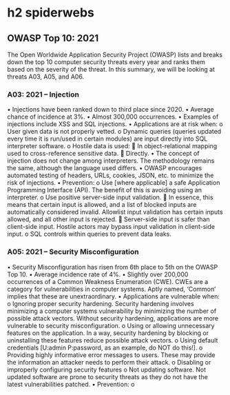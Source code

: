# h2 spiderwebs
## OWASP Top 10: 2021
The Open Worldwide Application Security Project (OWASP) lists and breaks down the top 10 computer security threats every year and ranks them based on the severity of the threat. In this summary, we will be looking at threats A03, A05, and A06.
### A03: 2021 – Injection
•	Injections have been ranked down to third place since 2020.
•	Average chance of incidence at 3%.
•	Almost 300,000 occurrences.
•	Examples of injections include XSS and SQL injections.
•	Applications are at risk when:
o	User given data is not properly vetted.
o	Dynamic queries (queries updated every time it is run/used in certain modules) are input directly into SQL interpreter software.
o	Hostile data is used: 
	In object-relational mapping used to cross-reference sensitive data.
	Directly.
•	The concept of injection does not change among interpreters. The methodology remains the same, although the language used differs.
•	OWASP encourages automated testing of headers, URLs, cookies, JSON, etc. to minimize the risk of injections.
•	Prevention:
o	Use [where applicable] a safe Application Programming Interface (API). The benefit of this is avoiding using an interpreter.
o	Use positive server-side input validation.
	In essence, this means that certain input is allowed, and a list of blocked inputs are automatically considered invalid. Allowlist input validation has certain inputs allowed, and all other input is rejected.
	Server-side input is safer than client-side input. Hostile actors may bypass input validation in client-side input.
o	SQL controls within queries to prevent data leaks.

### A05: 2021 – Security Misconfiguration
•	Security Misconfiguration has risen from 6th place to 5th on the OWASP Top 10.
•	Average incidence rate of 4%. 
•	Slightly over 200,000 occurrences of a Common Weakness Enumeration (CWE). CWEs are a category for vulnerabilities in computer systems. Aptly named, ‘Common’ implies that these are unextraordinary. 
•	Applications are vulnerable when:
o	Ignoring proper security hardening. Security hardening involves minimizing a computer systems vulnerability by minimizing the number of possible attack vectors. Without security hardening, applications are more vulnerable to security misconfiguration.
o	Using or allowing unnecessary features on the application. In a way, security hardening by blocking or uninstalling these features reduce possible attack vectors.
o	Using default credentials [U:admin P:password, as an example, do NOT do this!].
o	Providing highly informative error messages to users. These may provide the information an attacker needs to perform their attack.
o	Disabling or improperly configuring security features
o	Not updating software. Not updated software are prone to security threats as they do not have the latest vulnerabilities patched.
•	Prevention:
o	


